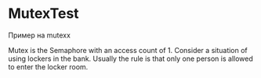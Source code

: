 # MutexTest
Пример на mutexx

Mutex is the Semaphore with an access count of 1. Consider a situation of using lockers in the bank. Usually the rule is that only one person is allowed to enter the locker room.
